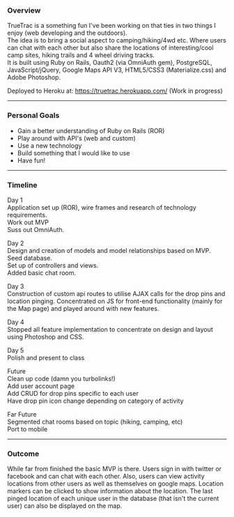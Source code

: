 ### Overview

TrueTrac is a something fun I've been working on that ties in two things I enjoy (web developing and the outdoors).  
The idea is to bring a social aspect to camping/hiking/4wd etc. Where users can chat with each other but also share the locations of interesting/cool camp sites, hiking trails and 4 wheel driving tracks.  
It is built using Ruby on Rails, Oauth2 (via OmniAuth gem), PostgreSQL, JavaScript/jQuery, Google Maps API V3, HTML5/CSS3 (Materialize.css) and Adobe Photoshop.

Deployed to Heroku at: https://truetrac.herokuapp.com/
(Work in progress)
___________________________________________________________________________________

### Personal Goals

* Gain a better understanding of Ruby on Rails (ROR)
* Play around with API's (web and custom)
* Use a new technology
* Build something that I would like to use
* Have fun!

___________________________________________________________________________________

### Timeline

Day 1  
Application set up (ROR), wire frames and research of technology requirements.  
Work out MVP  
Suss out OmniAuth.  

Day 2  
Design and creation of models and model relationships based on MVP. Seed database.  
Set up of controllers and views.  
Added basic chat room.

Day 3  
Construction of custom api routes to utilise AJAX calls for the drop pins and location pinging.
Concentrated on JS for front-end functionality (mainly for the Map page) and played around with new features.

Day 4  
Stopped all feature implementation to concentrate on design and layout using Photoshop and CSS.

Day 5  
Polish and present to class

Future  
Clean up code (damn you turbolinks!)  
Add user account page  
Add CRUD for drop pins specific to each user  
Have drop pin icon change depending on category of activity  

Far Future  
Segmented chat rooms based on topic (hiking, camping, etc)  
Port to mobile

___________________________________________________________________________________

### Outcome

While far from finished the basic MVP is there. Users sign in with twitter or facebook and can chat with each other. Also, users can view activity locations from other users as well as themselves on google maps. Location markers can be clicked to show information about the location. The last pinged location of each unique user in the database (that isn't the current user) can also be displayed on the map.